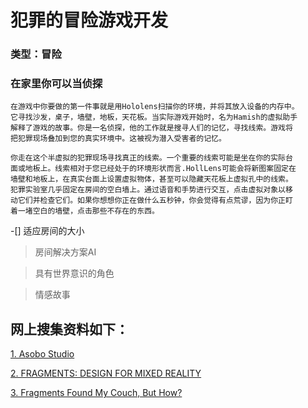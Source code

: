 # 犯罪的冒险游戏开发
### 类型：冒险
### 在家里你可以当侦探

    在游戏中你要做的第一件事就是用Hololens扫描你的环境，并将其放入设备的内存中。
    它寻找沙发，桌子，墙壁，地板，天花板。当实际游戏开始时，名为Hamish的虚拟助手
    解释了游戏的故事。你是一名侦探，他的工作就是搜寻人们的记忆，寻找线索。游戏将
    把犯罪现场叠加到您的真实环境中。这被视为潜入受害者的记忆。

    你走在这个半虚拟的犯罪现场寻找真正的线索。一个重要的线索可能是坐在你的实际台
    面或地板上。线索相对于您已经处于的环境形状而言.HollLens可能会将新图案固定在
    墙壁和地板上，在真实台面上设置虚拟物体，甚至可以隐藏天花板上虚拟孔中的线索。
    犯罪实验室几乎固定在房间的空白墙上。通过语音和手势进行交互，点击虚拟对象以移
    动它们并检查它们。如果你想想你正在做什么五秒钟，你会觉得有点荒谬，因为你正盯
    着一堵空白的墙壁，点击那些不存在的东西。
    

-[] 适应房间的大小

> 房间解决方案AI

> 具有世界意识的角色

> 情感故事


## 网上搜集资料如下：
[1. Asobo Studio](http://www.asobostudio.com/games/fragments)

[2. FRAGMENTS: DESIGN FOR MIXED REALITY](http://secondtruth.com/2016/05/fragments-design-for-mixed-reality/)

[3. Fragments Found My Couch, But How?](http://www.roadtomr.com/2016/04/24/762/fragments-found-my-couch-but-how/)




